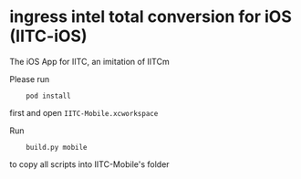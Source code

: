 ingress intel total conversion for iOS (IITC-iOS)
=====================================

The iOS App for IITC, an imitation of IITCm

Please run
		
		pod install
first and open `IITC-Mobile.xcworkspace`

Run 

		build.py mobile
to copy all scripts into IITC-Mobile's folder
